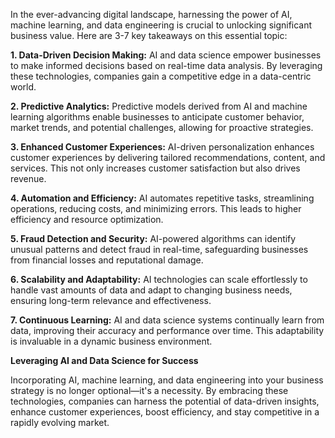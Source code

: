 <!--- 
  title: AI and Data Science: Unlocking Business Value
-->
In the ever-advancing digital landscape, harnessing the power of AI, machine learning, and data engineering is crucial to unlocking significant business value. Here are 3-7 key takeaways on this essential topic:

**1. Data-Driven Decision Making:** AI and data science empower businesses to make informed decisions based on real-time data analysis. By leveraging these technologies, companies gain a competitive edge in a data-centric world.

**2. Predictive Analytics:** Predictive models derived from AI and machine learning algorithms enable businesses to anticipate customer behavior, market trends, and potential challenges, allowing for proactive strategies.

**3. Enhanced Customer Experiences:** AI-driven personalization enhances customer experiences by delivering tailored recommendations, content, and services. This not only increases customer satisfaction but also drives revenue.

**4. Automation and Efficiency:** AI automates repetitive tasks, streamlining operations, reducing costs, and minimizing errors. This leads to higher efficiency and resource optimization.

**5. Fraud Detection and Security:** AI-powered algorithms can identify unusual patterns and detect fraud in real-time, safeguarding businesses from financial losses and reputational damage.

**6. Scalability and Adaptability:** AI technologies can scale effortlessly to handle vast amounts of data and adapt to changing business needs, ensuring long-term relevance and effectiveness.

**7. Continuous Learning:** AI and data science systems continually learn from data, improving their accuracy and performance over time. This adaptability is invaluable in a dynamic business environment.

**Leveraging AI and Data Science for Success**

Incorporating AI, machine learning, and data engineering into your business strategy is no longer optional—it's a necessity. By embracing these technologies, companies can harness the potential of data-driven insights, enhance customer experiences, boost efficiency, and stay competitive in a rapidly evolving market.
